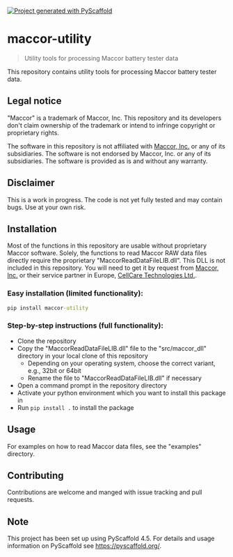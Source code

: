 <!-- These are examples of badges you might want to add to your README:
     please update the URLs accordingly

[![Built Status](https://api.cirrus-ci.com/github/<USER>/maccor-utility.svg?branch=main)](https://cirrus-ci.com/github/<USER>/maccor-utility)
[![ReadTheDocs](https://readthedocs.org/projects/maccor-utility/badge/?version=latest)](https://maccor-utility.readthedocs.io/en/stable/)
[![Coveralls](https://img.shields.io/coveralls/github/<USER>/maccor-utility/main.svg)](https://coveralls.io/r/<USER>/maccor-utility)
[![PyPI-Server](https://img.shields.io/pypi/v/maccor-utility.svg)](https://pypi.org/project/maccor-utility/)
[![Conda-Forge](https://img.shields.io/conda/vn/conda-forge/maccor-utility.svg)](https://anaconda.org/conda-forge/maccor-utility)
[![Monthly Downloads](https://pepy.tech/badge/maccor-utility/month)](https://pepy.tech/project/maccor-utility)
[![Twitter](https://img.shields.io/twitter/url/http/shields.io.svg?style=social&label=Twitter)](https://twitter.com/maccor-utility)
-->

[![Project generated with PyScaffold](https://img.shields.io/badge/-PyScaffold-005CA0?logo=pyscaffold)](https://pyscaffold.org/)

# maccor-utility

> Utility tools for processing Maccor battery tester data

This repository contains utility tools for processing Maccor battery tester data.

## Legal notice
"Maccor" is a trademark of Maccor, Inc. This repository and its developers don't claim ownership of the trademark
or intend to infringe copyright or proprietary rights.

The software in this repository is not affiliated with [Maccor, Inc.](http://www.maccor.com/) or any of its subsidiaries.
The software is not endorsed by Maccor, Inc. or any of its subsidiaries. The software is provided as is and
without any warranty.

## Disclaimer
This is a work in progress. The code is not yet fully tested and may contain bugs. Use at your own risk.

## Installation
Most of the functions in this repository are usable without proprietary Maccor software. Solely, the functions to read
Maccor RAW data files directly require the proprietary "MaccorReadDataFileLIB.dll". This DLL is not included in this
repository. You will need to get it by request from [Maccor, Inc.](http://www.maccor.com/TechnicalSupport.aspx) or their
service partner in Europe, [CellCare Technologies Ltd.](https://www.cellcare.com/contact/index.php).

### Easy installation (limited functionality):
```cmd
pip install maccor-utility
```
### Step-by-step instructions (full functionality):
* Clone the repository
* Copy the "MaccorReadDataFileLIB.dll" file to the "src/maccor_dll" directory in your local clone of this repository
  * Depending on your operating system, choose the correct variant, e.g., 32bit or 64bit
  * Rename the file to "MaccorReadDataFileLIB.dll" if necessary
* Open a command prompt in the repository directory
* Activate your python environment which you want to install this package in
* Run `pip install .` to install the package

## Usage
For examples on how to read Maccor data files, see the "examples" directory.

## Contributing
Contributions are welcome and manged with issue tracking and pull requests.

<!-- pyscaffold-notes -->

## Note

This project has been set up using PyScaffold 4.5. For details and usage
information on PyScaffold see https://pyscaffold.org/.

